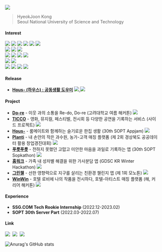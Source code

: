 <a href="https://hits.seeyoufarm.com"><img src="https://hits.seeyoufarm.com/api/count/incr/badge.svg?url=https%3A%2F%2Fgithub.com%2Forijoon98&count_bg=%23001AFB&title_bg=%235C93FB&icon=&icon_color=%23D5D5D5&title=hits&edge_flat=false"/></a>

>  HyeokJoon Kong   
> Seoul National University of Science and Technology

#### Interest
<img src="https://img.shields.io/badge/Java-007396?style=flat-square&logo=Java&logoColor=white"> <img src="https://img.shields.io/badge/TypeScript-2d79c7?style=flat-square&logo=TypeScript&logoColor=white"/> <img src="https://img.shields.io/badge/JavaScript-F7DF1E?style=flat-square&logo=JavaScript&logoColor=white"/> <img src="https://img.shields.io/badge/C++-00599C?style=flat-square&logo=C%2B%2B&logoColor=white"> <img src="https://img.shields.io/badge/HTML5-E34F26?style=flat-square&logo=HTML5&logoColor=white"> <img src="https://img.shields.io/badge/CSS3-1572B6?style=flat-square&logo=CSS3&logoColor=white">
<br>
<img src="https://img.shields.io/badge/Spring Boot-6DB33F?style=flat-sqaure&logo=Spring Boot&logoColor=white"> <img src="https://img.shields.io/badge/Node.js-339933?style=flat-sqaure&logo=Node.js&logoColor=white"> <img src="https://img.shields.io/badge/NestJS-E0234E?style=flat-sqaure&logo=NestJS&logoColor=white">
<br>
<img src="https://img.shields.io/badge/PostgreSQL-4169E1?style=flat-square&logo=PostgreSQL&logoColor=white"/> <img src="https://img.shields.io/badge/MySQL-4479A1?style=flat-sqaure&logo=MySQL&logoColor=white"> <img src="https://img.shields.io/badge/MongoDB-47A248?style=flat-sqaure&logo=MongoDB&logoColor=white"> <img src="https://img.shields.io/badge/Redis-DC382D?style=flat-sqaure&logo=Redis&logoColor=white">
<br>
<img src="https://img.shields.io/badge/AWS-232F3E?style=flat-square&logo=AmazonAWS&logoColor=white"/> <img src="https://img.shields.io/badge/Firebase-FFCA28?style=flat-square&logo=Firebase&logoColor=white"/>
<br>
<img src="https://img.shields.io/badge/Git-F05032?style=flat-sqaure&logo=Git&logoColor=white"> <img src="https://img.shields.io/badge/Github-181717?style=flat-sqaure&logo=Github&logoColor=white"> <img src="https://img.shields.io/badge/Github Actions-2088FF?style=flat-sqaure&logo=Github Actions&logoColor=white"> <img src="https://img.shields.io/badge/Docker-2496ED?style=flat-sqaure&logo=Docker&logoColor=white">

#### Release
<ul>	
  <li><a href="https://github.com/Hous-Release/hous-server"><b>Hous- (하우스) : 공동생활 도우미</b></a>&nbsp;<a href="https://apps.apple.com/kr/app/hous-/id1659976144"><img src="https://img.shields.io/badge/App Store-0D96F6?style=flat-sqaure&logo=App Store&logoColor=white"> <a href="https://play.google.com/store/apps/details?id=hous.release.android
"><img src="https://img.shields.io/badge/Google Play-414141?style=flat-sqaure&logo=Google Play&logoColor=white"></a>
</ul>

#### Project

<ul>
  <li><a href="https://github.com/KU-Summer-Hackathon/server"><b>Do-re</b></a> - 이웃 과의 소통을 Re-do, Do-re (고려대학교 여름 해커톤)</a> <img src="https://img.shields.io/badge/Spring-6DB33F?style=flat-sqaure&logo=Spring&logoColor=white">
  <li><a href="https://github.com/Ticco-Official/TICCO_Server"><b>TICCO</b></a> - 영화, 뮤지컬, 페스티벌, 전시회 등 다양한 공연을 기록하는 서비스 (사이드 프로젝트)</a> <img src="https://img.shields.io/badge/Spring-6DB33F?style=flat-sqaure&logo=Spring&logoColor=white">
  <li><a href="https://github.com/TeamHous/Hous-Server"><b>Hous-</b></a> - 룸메이트와 함께하는 슬기로운 한집 생활 (30th SOPT Appjam)</a> <img src="https://img.shields.io/badge/Node.js-339933?style=flat-square&logo=Node.js&logoColor=white"/>
  <li><a href="https://github.com/Spinoza-Project/Spinoza_Server"><b>Planti</b></a> - 내 손안의 작은 과수원, 농가-고객 매칭 플랫폼 (제 2회 경상북도 공공데이터 활용 창업경진대회)</a> <img src="https://img.shields.io/badge/Node.js-339933?style=flat-square&logo=Node.js&logoColor=white"/>
  <li><a href="https://github.com/SOPKATHON-GROUP11/Nangman-Server"><b>푸릇푸릇</b></a> - 전하지 못했던 고맙고 미안한 마음을 과일로 기록하는 앱 (30th SOPT Sopkathon)</a> <img src="https://img.shields.io/badge/Node.js-339933?style=flat-square&logo=Node.js&logoColor=white"/>
  <li><a href="https://github.com/GDSC-Homework/Homework_Back"><b>홈워크</b></a> - 가족 내 성차별 해결을 위한 가사분담 앱 (GDSC KR Winter Hackathon)</a> <img src="https://img.shields.io/badge/Spring-6DB33F?style=flat-sqaure&logo=Spring&logoColor=white">
	<li><a href="https://github.com/Monothon-1th/GreenChallenge_Back"><b>그린챌</b></a> - 선한 영향력으로 지구를 살리는 친환경 챌린지 앱 (제 1회 모노톤)</a> <img src="https://img.shields.io/badge/Spring-6DB33F?style=flat-sqaure&logo=Spring&logoColor=white">
  <li><a href="https://github.com/Hackathon-WinWin/WinWin_Back"><b>WinWin</b></a> - 호텔 로비에 나의 작품을 전시하다, 
호텔-아티스트 매칭 플랫폼 (해, 커리어 해커톤)</a> <img src="https://img.shields.io/badge/Node.js-339933?style=flat-square&logo=Node.js&logoColor=white"/>	
</ul>

#### Experience
<ul>
  <li> <b>SSG.COM Tech Rookie Internship</b>&nbsp;(2022.12-2023.02)
  <li> <b>SOPT 30th Server Part</b>&nbsp;(2022.03-2022.07)
</ul>

#### Link

<a href="https://hyeokjoon.notion.site/2d87fb6525274d86b3008887d53fdb55"><img src="https://img.shields.io/badge/Resume-000000?style=flat-square&logo=Notion&logoColor=white&link=https://hyeokjoon.notion.site/2d87fb6525274d86b3008887d53fdb55"/></a>&nbsp;
<a href="https://devjoon.tistory.com"><img src="https://img.shields.io/badge/Tech Blog-000000?style=flat-square&logo=Tistory&logoColor=white&link=https://devjoon.tistory.com"/></a>&nbsp;
<a href="mailto:orijoon98@gmail.com"><img src="https://img.shields.io/badge/orijoon98@gmail.com-d14836?style=flat-square&logo=Gmail&logoColor=white&link=mailto:orijoon98@gmail.com"/></a>

![Anurag's GitHub stats](https://github-readme-stats.vercel.app/api?username=orijoon98&show_icons=true&theme=light&hide=stars)
